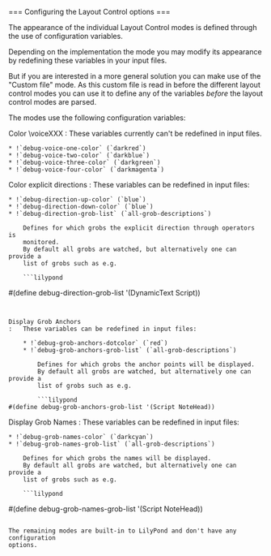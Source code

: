 === Configuring the Layout Control options ===

The appearance of the individual Layout Control modes is defined through
the use of configuration variables.

Depending on the implementation the mode you may modify its appearance by
redefining these variables in your input files.

But if you are interested in a more general solution you can make use of the
"Custom file" mode.
As this custom file is read in before the different layout control modes you can
use it to define any of the variables *before* the layout control modes are
parsed.

The modes use the following configuration variables:


Color \voiceXXX
:   These variables currently can't be redefined in input files.

    * !`debug-voice-one-color` (`darkred`)
    * !`debug-voice-two-color` (`darkblue`)
    * !`debug-voice-three-color` (`darkgreen`)
    * !`debug-voice-four-color` (`darkmagenta`)


Color explicit directions
:   These variables can be redefined in input files:
    
    * !`debug-direction-up-color` (`blue`)
    * !`debug-direction-down-color` (`blue`)
    * !`debug-direction-grob-list` (`all-grob-descriptions`)
    
        Defines for which grobs the explicit direction through operators is
        monitored.
        By default all grobs are watched, but alternatively one can provide a
        list of grobs such as e.g.
        
        ```lilypond
#(define debug-direction-grob-list '(DynamicText Script))
```
        

Display Grob Anchors
:   These variables can be redefined in input files:

    * !`debug-grob-anchors-dotcolor` (`red`)
    * !`debug-grob-anchors-grob-list` (`all-grob-descriptions`)
    
        Defines for which grobs the anchor points will be displayed.
        By default all grobs are watched, but alternatively one can provide a
        list of grobs such as e.g.
        
        ```lilypond
#(define debug-grob-anchors-grob-list '(Script NoteHead))
```
        

Display Grob Names
:   These variables can be redefined in input files:

    * !`debug-grob-names-color` (`darkcyan`)
    * !`debug-grob-names-grob-list` (`all-grob-descriptions`)
    
        Defines for which grobs the names will be displayed.
        By default all grobs are watched, but alternatively one can provide a
        list of grobs such as e.g. 
        
        ```lilypond
#(define debug-grob-names-grob-list '(Script NoteHead))
```

The remaining modes are built-in to LilyPond and don't have any configuration
options.

